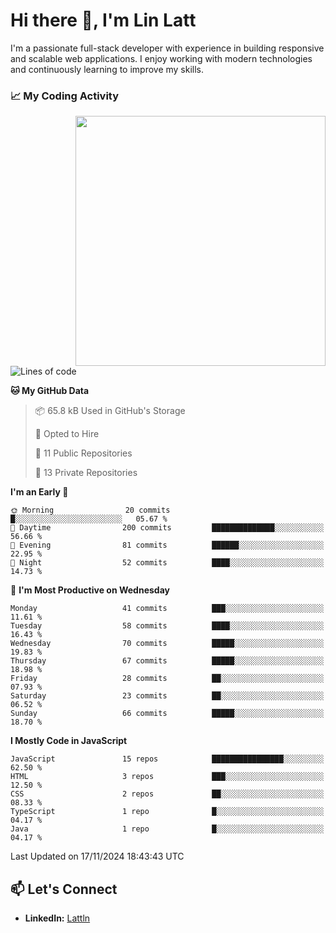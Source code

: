 # Hi there 👋, I'm Lin Latt

I'm a passionate full-stack developer with experience in building responsive and scalable web applications. I enjoy working with modern technologies and continuously learning to improve my skills.

### 📈 My Coding Activity 
<img src="https://github.com/user-attachments/assets/6cec4854-3eec-4600-9120-9be1d3cb2bfe"  width="400px" align="right">

<!--START_SECTION:waka-->
![Lines of code](https://img.shields.io/badge/From%20Hello%20World%20I%27ve%20Written-268.9%20thousand%20lines%20of%20code-blue)

**🐱 My GitHub Data** 

> 📦 65.8 kB Used in GitHub's Storage 
 > 
> 💼 Opted to Hire
 > 
> 📜 11 Public Repositories 
 > 
> 🔑 13 Private Repositories 
 > 
**I'm an Early 🐤** 

```text
🌞 Morning                20 commits          █░░░░░░░░░░░░░░░░░░░░░░░░   05.67 % 
🌆 Daytime                200 commits         ██████████████░░░░░░░░░░░   56.66 % 
🌃 Evening                81 commits          ██████░░░░░░░░░░░░░░░░░░░   22.95 % 
🌙 Night                  52 commits          ████░░░░░░░░░░░░░░░░░░░░░   14.73 % 
```
📅 **I'm Most Productive on Wednesday** 

```text
Monday                   41 commits          ███░░░░░░░░░░░░░░░░░░░░░░   11.61 % 
Tuesday                  58 commits          ████░░░░░░░░░░░░░░░░░░░░░   16.43 % 
Wednesday                70 commits          █████░░░░░░░░░░░░░░░░░░░░   19.83 % 
Thursday                 67 commits          █████░░░░░░░░░░░░░░░░░░░░   18.98 % 
Friday                   28 commits          ██░░░░░░░░░░░░░░░░░░░░░░░   07.93 % 
Saturday                 23 commits          ██░░░░░░░░░░░░░░░░░░░░░░░   06.52 % 
Sunday                   66 commits          █████░░░░░░░░░░░░░░░░░░░░   18.70 % 
```


**I Mostly Code in JavaScript** 

```text
JavaScript               15 repos            ████████████████░░░░░░░░░   62.50 % 
HTML                     3 repos             ███░░░░░░░░░░░░░░░░░░░░░░   12.50 % 
CSS                      2 repos             ██░░░░░░░░░░░░░░░░░░░░░░░   08.33 % 
TypeScript               1 repo              █░░░░░░░░░░░░░░░░░░░░░░░░   04.17 % 
Java                     1 repo              █░░░░░░░░░░░░░░░░░░░░░░░░   04.17 % 
```




 Last Updated on 17/11/2024 18:43:43 UTC
<!--END_SECTION:waka-->

## 📫 Let's Connect

- **LinkedIn:** [Lattln](https://linkedin.com/in/lin-latt)
<!-- - **Portfolio:** [Your Portfolio](https://yourportfolio.com) -->
